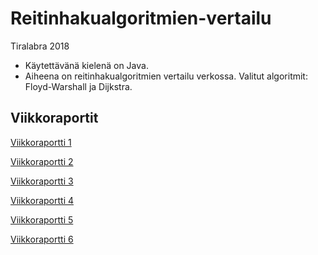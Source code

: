 ﻿# Reitinhakualgoritmien-vertailu
Tiralabra 2018

* Käytettävänä kielenä on Java.
* Aiheena on reitinhakualgoritmien vertailu verkossa. Valitut algoritmit: Floyd-Warshall ja Dijkstra.

## Viikkoraportit

[Viikkoraportti 1](https://github.com/Eetusav/Reitinhakualgoritmien-vertailu/blob/master/Dokumentaatio/Viikkoraportti%201.md)

[Viikkoraportti 2](https://github.com/Eetusav/Reitinhakualgoritmien-vertailu/blob/master/Dokumentaatio/Viikkoraportti%202.md)

[Viikkoraportti 3](https://github.com/Eetusav/Reitinhakualgoritmien-vertailu/blob/master/Dokumentaatio/Viikkoraportti%203.md)

[Viikkoraportti 4](https://github.com/Eetusav/Reitinhakualgoritmien-vertailu/blob/master/Dokumentaatio/Viikkoraportti4.md)

[Viikkoraportti 5](https://github.com/Eetusav/Reitinhakualgoritmien-vertailu/blob/master/Dokumentaatio/Viikkoraportti5.md)

[Viikkoraportti 6](https://github.com/Eetusav/Reitinhakualgoritmien-vertailu/blob/master/Dokumentaatio/Viikkoraportti6.md)